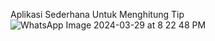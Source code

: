 Aplikasi Sederhana Untuk Menghitung Tip 
![WhatsApp Image 2024-03-29 at 8 22 48 PM](https://github.com/Moirand/4001116_synrgy7_mia_layout_ch2/assets/77042171/3f4e10e6-81ca-4146-a33c-7d51663f14f7)
